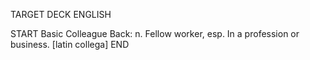 TARGET DECK
ENGLISH

START
Basic
Colleague
Back: n. Fellow worker, esp. In a profession or business. [latin collega]
END
